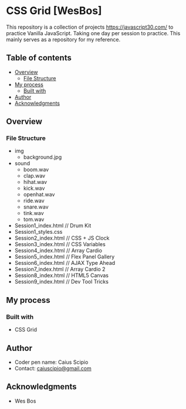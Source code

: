 # CSS Grid [WesBos]
This repository is a collection of projects https://javascript30.com/ to practice Vanilla JavaScript. Taking one day per session to practice. This mainly serves as a repository for my reference.

## Table of contents

- [Overview](#overview)
  - [File Structure](#file-structure)
- [My process](#my-process)
  - [Built with](#built-with)
- [Author](#author)
- [Acknowledgments](#acknowledgments)

## Overview

### File Structure

  - img
    - background.jpg
  - sound
    - boom.wav
    - clap.wav
    - hihat.wav
    - kick.wav
    - openhat.wav
    - ride.wav
    - snare.wav
    - tink.wav
    - tom.wav
  - Session1_index.html // Drum Kit
  - Session1_styles.css
  - Session2_index.html // CSS + JS Clock
  - Session3_index.html // CSS Variables
  - Session4_index.html // Array Cardio
  - Session5_index.html // Flex Panel Gallery
  - Session6_index.html // AJAX Type Ahead
  - Session7_index.html // Array Cardio 2
  - Session8_index.html // HTML5 Canvas
  - Session9_index.html // Dev Tool Tricks

## My process

### Built with

- CSS Grid

## Author

- Coder pen name: Caius Scipio
- Contact: caiuscipio@gmail.com

## Acknowledgments

- Wes Bos